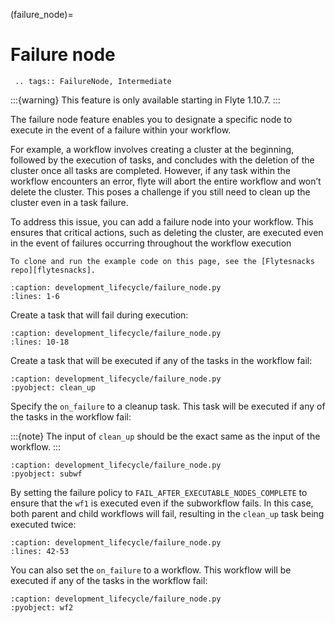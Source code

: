 (failure_node)=
# Failure node

```{eval-rst}
 .. tags:: FailureNode, Intermediate
```

:::{warning}
This feature is only available starting in Flyte 1.10.7.
:::


The failure node feature enables you to designate a specific node to execute in the event of a failure within your workflow.

For example, a workflow involves creating a cluster at the beginning, followed by the execution of tasks, and concludes with the deletion of the cluster once all tasks are completed. However, if any task within the workflow encounters an error, flyte will abort the entire workflow and won’t delete the cluster. This poses a challenge if you still need to clean up the cluster even in a task failure.

To address this issue, you can add a failure node into your workflow. This ensures that critical actions, such as deleting the cluster, are executed even in the event of failures occurring throughout the workflow execution

```{note}
To clone and run the example code on this page, see the [Flytesnacks repo][flytesnacks].
```

```{rli} https://raw.githubusercontent.com/flyteorg/flytesnacks/69dbe4840031a85d79d9ded25f80397c6834752d/examples/development_lifecycle/development_lifecycle/failure_node.py
:caption: development_lifecycle/failure_node.py
:lines: 1-6
```

Create a task that will fail during execution:

```{rli} https://raw.githubusercontent.com/flyteorg/flytesnacks/69dbe4840031a85d79d9ded25f80397c6834752d/examples/development_lifecycle/development_lifecycle/failure_node.py
:caption: development_lifecycle/failure_node.py
:lines: 10-18
```

Create a task that will be executed if any of the tasks in the workflow fail:

```{rli} https://raw.githubusercontent.com/flyteorg/flytesnacks/69dbe4840031a85d79d9ded25f80397c6834752d/examples/development_lifecycle/development_lifecycle/failure_node.py
:caption: development_lifecycle/failure_node.py
:pyobject: clean_up
```

Specify the `on_failure` to a cleanup task. This task will be executed if any of the tasks in the workflow fail:

:::{note}
The input of `clean_up` should be the exact same as the input of the workflow.
:::

```{rli} https://raw.githubusercontent.com/flyteorg/flytesnacks/69dbe4840031a85d79d9ded25f80397c6834752d/examples/development_lifecycle/development_lifecycle/failure_node.py
:caption: development_lifecycle/failure_node.py
:pyobject: subwf
```

By setting the failure policy to `FAIL_AFTER_EXECUTABLE_NODES_COMPLETE` to ensure that the `wf1` is executed even if the subworkflow fails. In this case, both parent and child workflows will fail, resulting in the `clean_up` task being executed twice:

```{rli} https://raw.githubusercontent.com/flyteorg/flytesnacks/69dbe4840031a85d79d9ded25f80397c6834752d/examples/development_lifecycle/development_lifecycle/failure_node.py
:caption: development_lifecycle/failure_node.py
:lines: 42-53
```

You can also set the `on_failure` to a workflow. This workflow will be executed if any of the tasks in the workflow fail:

```{rli} https://raw.githubusercontent.com/flyteorg/flytesnacks/69dbe4840031a85d79d9ded25f80397c6834752d/examples/development_lifecycle/development_lifecycle/failure_node.py
:caption: development_lifecycle/failure_node.py
:pyobject: wf2
```

[flytesnacks]: https://github.com/flyteorg/flytesnacks/tree/master/examples/development_lifecycle/
